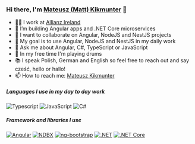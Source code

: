 ### Hi there, I'm [Mateusz (Matt) Kikmunter](https://www.linkedin.com/in/mateusz-kikmunter-783473ab/) 👋

- 🧑‍💻 I work at [Allianz Ireland](https://www.allianz.ie/)
- 🔭 I’m building Angular apps and .NET Core microservices
- 👯 I want to collaborate on Angular, NodeJS and NestJS projects
- 💪 My goal is to use Angular, NodeJS and NestJS in my daily work
- 💬 Ask me about Angular, C#, TypeScript or JavaScript
- 🥁 In my free time I'm playing drums
- 📚 I speak Polish, German and English so feel free to reach out and say cześć, hello or hallo! 
- 📫 How to reach me: [Mateusz Kikmunter](https://www.linkedin.com/in/mateusz-kikmunter-783473ab/)

##### Languages I use in my day to day work

![Typescript](https://img.shields.io/badge/-Typescript-000000?style=flat&logo=Typescript&logoColor=6f97cc)
![JavaScript](https://img.shields.io/badge/-Javascript-000000?style=flat&logo=JavaScript)
![C#](https://img.shields.io/badge/C%23-CSharp-black)

##### Framework and libraries I use
[![Angular](https://img.shields.io/badge/-Angular-000000?style=flat&logo=Angular&logoColor=dd0132)](https://angular.io/)
[![NDBX](https://img.shields.io/badge/NDBX-NDBX-yellowgreen)](https://aposin.github.io/ng-aquila/welcome)
[![ng-bootstrap](https://img.shields.io/badge/ng--bootstrap-ngb-blue)](https://ng-bootstrap.github.io/#/home)
[![.NET](https://img.shields.io/badge/.NET-.NET-purple)](https://dotnet.microsoft.com/)
[![.NET Core](https://img.shields.io/badge/.NET%20Core-.NET%20Core-purple)](https://dotnet.microsoft.com/)

